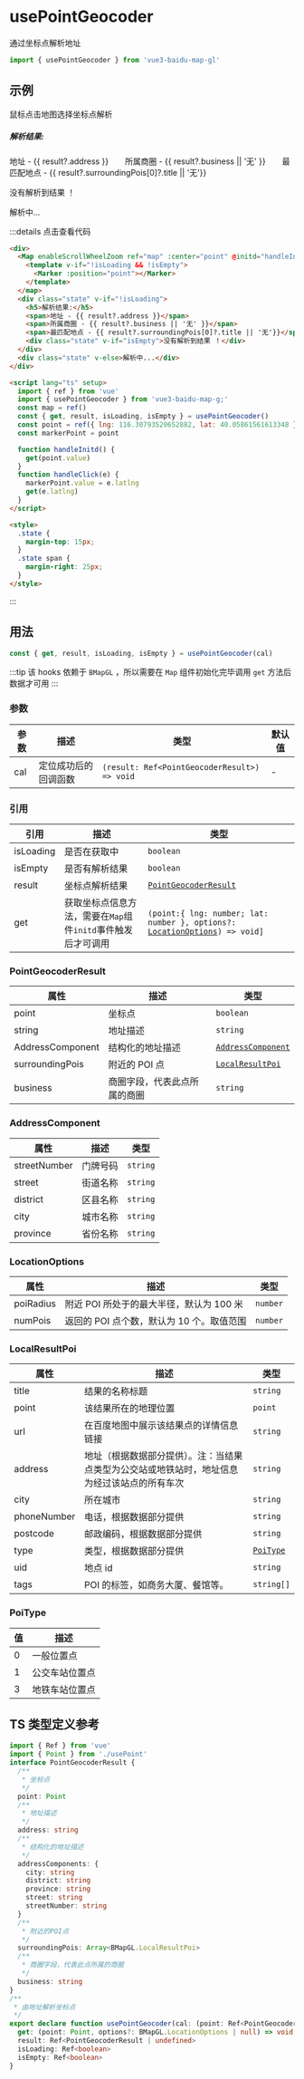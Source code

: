 # usePointGeocoder

通过坐标点解析地址

```ts
import { usePointGeocoder } from 'vue3-baidu-map-gl'
```

## 示例

鼠标点击地图选择坐标点解析

<div>
  <Map enableScrollWheelZoom ref="map" :center="point" @initd="handleInitd" @click="handleClick">
    <template v-if="!isLoading && !isEmpty">
      <Marker :position="markerPoint"></Marker>
    </template>
  </Map>
  <div class="state" v-if="!isLoading">
    <h5>解析结果:</h5>
    <span>地址 - {{ result?.address }}</span>
    <span>所属商圈 - {{ result?.business || '无' }}</span>
    <span>最匹配地点 - {{ result?.surroundingPois[0]?.title || '无'}}</span>
    <div class="state" v-if="isEmpty">
      没有解析到结果 ！
    </div>
  </div>
  <div class="state"  v-else>
    解析中...
  </div>
</div>

<script lang="ts" setup>
  import { ref, watch } from 'vue'
  import { usePointGeocoder } from '../../../packages'
  const map = ref()
  const { get, result, isLoading, isEmpty } = usePointGeocoder()
  const point = { lng: 116.30793520652882, lat: 40.05861561613348 }
  const markerPoint = ref(point)
  function handleInitd(){
    get(point)
  }
  function handleClick(e){
    markerPoint.value = e.latlng
    get(e.latlng)
  }

</script>

<style>
  .state {
    margin-top: 15px;
  }
  .state span {
    margin-right: 25px;
  }
</style>

:::details 点击查看代码
<!-- prettier-ignore -->
```html
<div>
  <Map enableScrollWheelZoom ref="map" :center="point" @initd="handleInitd" @click="handleClick">
    <template v-if="!isLoading && !isEmpty">
      <Marker :position="point"></Marker>
    </template>
  </map>
  <div class="state" v-if="!isLoading">
    <h5>解析结果:</h5>
    <span>地址 - {{ result?.address }}</span>
    <span>所属商圈 - {{ result?.business || '无' }}</span>
    <span>最匹配地点 - {{ result?.surroundingPois[0]?.title || '无'}}</span>
    <div class="state" v-if="isEmpty">没有解析到结果 ！</div>
  </div>
  <div class="state" v-else>解析中...</div>
</div>

<script lang="ts" setup>
  import { ref } from 'vue'
  import { usePointGeocoder } from 'vue3-baidu-map-g;'
  const map = ref()
  const { get, result, isLoading, isEmpty } = usePointGeocoder()
  const point = ref({ lng: 116.30793520652882, lat: 40.05861561613348 })
  const markerPoint = point

  function handleInitd() {
    get(point.value)
  }
  function handleClick(e) {
    markerPoint.value = e.latlng
    get(e.latlng)
  }
</script>

<style>
  .state {
    margin-top: 15px;
  }
  .state span {
    margin-right: 25px;
  }
</style>
```

:::

## 用法

```ts
const { get, result, isLoading, isEmpty } = usePointGeocoder(cal)
```
:::tip
该 hooks 依赖于 `BMapGL` ，所以需要在 `Map` 组件初始化完毕调用 `get` 方法后数据才可用
:::

### 参数

| 参数 | 描述                 | 类型                                         | 默认值 |
| ---- | -------------------- | -------------------------------------------- | ------ |
| cal  | 定位成功后的回调函数 | `(result: Ref<PointGeocoderResult>) => void` | -      |

### 引用

| 引用      | 描述                                                         | 类型                                                                                               |
| --------- | ------------------------------------------------------------ | -------------------------------------------------------------------------------------------------- |
| isLoading | 是否在获取中                                                 | `boolean`                                                                                          |
| isEmpty   | 是否有解析结果                                               | `boolean`                                                                                          |
| result    | 坐标点解析结果                                               | [`PointGeocoderResult`](#pointgeocoderresult)                                                      |
| get       | 获取坐标点信息方法，需要在`Map`组件`initd`事件触发后才可调用 | `(point:{ lng: number; lat: number }, options?:` [`LocationOptions`](#locationoptions)`) => void]` |

### PointGeocoderResult

| 属性             | 描述                         | 类型                                    |
| ---------------- | ---------------------------- | --------------------------------------- |
| point            | 坐标点                       | `boolean`                               |
| string           | 地址描述                     | `string`                                |
| AddressComponent | 结构化的地址描述             | [`AddressComponent`](#AddressComponent) |
| surroundingPois  | 附近的 POI 点                | [`LocalResultPoi`](#localresultpoi)     |
| business         | 商圈字段，代表此点所属的商圈 | `string`                                |

### AddressComponent

| 属性         | 描述     | 类型     |
| ------------ | -------- | -------- |
| streetNumber | 门牌号码 | `string` |
| street       | 街道名称 | `string` |
| district     | 区县名称 | `string` |
| city         | 城市名称 | `string` |
| province     | 省份名称 | `string` |

### LocationOptions

| 属性      | 描述                                      | 类型     |
| --------- | ----------------------------------------- | -------- |
| poiRadius | 附近 POI 所处于的最大半径，默认为 100 米  | `number` |
| numPois   | 返回的 POI 点个数，默认为 10 个。取值范围 | `number` |

### LocalResultPoi

| 属性        | 描述                                                                                         | 类型                  |
| ----------- | -------------------------------------------------------------------------------------------- | --------------------- |
| title       | 结果的名称标题                                                                               | `string`              |
| point       | 该结果所在的地理位置                                                                         | `point`               |
| url         | 在百度地图中展示该结果点的详情信息链接                                                       | `string`              |
| address     | 地址（根据数据部分提供）。注：当结果点类型为公交站或地铁站时，地址信息为经过该站点的所有车次 | `string`              |
| city        | 所在城市                                                                                     | `string`              |
| phoneNumber | 电话，根据数据部分提供                                                                       | `string`              |
| postcode    | 邮政编码，根据数据部分提供                                                                   | `string`              |
| type        | 类型，根据数据部分提供                                                                       | [`PoiType`](#poitype) |
| uid         | 地点 id                                                                                      | `string`              |
| tags        | POI 的标签，如商务大厦、餐馆等。                                                             | `string[]`            |

### PoiType

| 值  | 描述           |
| --- | -------------- |
| 0   | 一般位置点     |
| 1   | 公交车站位置点 |
| 3   | 地铁车站位置点 |


## TS 类型定义参考

```ts
import { Ref } from 'vue'
import { Point } from './usePoint'
interface PointGeocoderResult {
  /**
   * 坐标点
   */
  point: Point
  /**
   * 地址描述
   */
  address: string
  /**
   * 结构化的地址描述
   */
  addressComponents: {
    city: string
    district: string
    province: string
    street: string
    streetNumber: string
  }
  /**
   * 附近的POI点
   */
  surroundingPois: Array<BMapGL.LocalResultPoi>
  /**
   * 商圈字段，代表此点所属的商圈
   */
  business: string
}
/**
 * 由地址解析坐标点
 */
export declare function usePointGeocoder(cal: (point: Ref<PointGeocoderResult>) => void): {
  get: (point: Point, options?: BMapGL.LocationOptions | null) => void
  result: Ref<PointGeocoderResult | undefined>
  isLoading: Ref<boolean>
  isEmpty: Ref<boolean>
}
```
